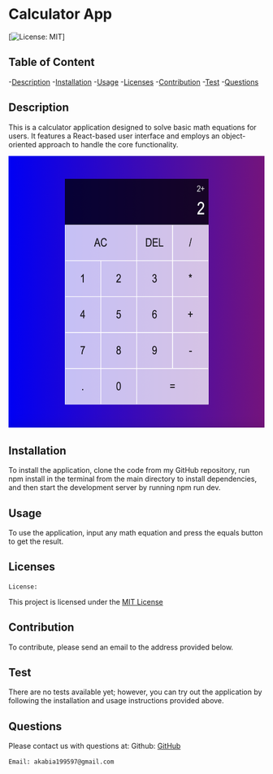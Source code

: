 # Calculator App


  [![License: MIT](https://img.shields.io/badge/License-MIT-yellow.svg)]

## Table of Content
  -[Description](#Description)
  -[Installation](#Installation)
  -[Usage](#Usage)
  -[Licenses](#Licenses)
  -[Contribution](#Contribution)
  -[Test](#Test)
  -[Questions](#Questions)


## Description
  This is a calculator application designed to solve basic math equations for users. It features a React-based user interface and employs an object-oriented approach to handle the core functionality.

  ![Screen shot of Project](/Calculator/public/calc.png)

## Installation

  To install the application, clone the code from my GitHub repository, run npm install in the terminal from the main directory to install dependencies, and then start the development server by running npm run dev.

## Usage
  To use the application, input any math equation and press the equals button to get the result.

## Licenses
    License:   
 
 This project is licensed under the [MIT License](https://opensource.org/licenses/MIT) 

## Contribution
 To contribute, please send an email to the address provided below.

## Test

  There are no tests available yet; however, you can try out the application by following the installation and usage instructions provided above.

## Questions
   Please contact us with questions at:
    Github: [GitHub](https://github.com/aakabia)

    Email: akabia199597@gmail.com



